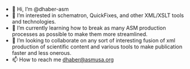 - 👋 Hi, I’m @dhaber-asm
- 👀 I’m interested in schematron, QuickFixes, and other XML/XSLT tools and technologies.
- 🌱 I’m currently learning how to break as many ASM production processes as possible to make them more streamlined.
- 💞️ I’m looking to collaborate on any sort of interesting fusion of xml production of scientific content and various tools to make publication faster and less onerous.
- 📫 How to reach me dhaber@asmusa.org

<!---
dhaber-asm/dhaber-asm is a ✨ special ✨ repository because its `README.md` (this file) appears on your GitHub profile.
You can click the Preview link to take a look at your changes.
--->
